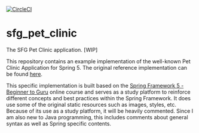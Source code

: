[![CircleCI](https://circleci.com/gh/rourei/spring_pet_clinic.svg?style=svg)](https://app.circleci.com/pipelines/github/rourei/sfg_pet_clinic)

# sfg_pet_clinic

The SFG Pet Clinic application. [WIP]

This repository contains an example implementation of the well-known Pet Clinic Application for Spring 5. The original reference implementation can be found [here](https://github.com/spring-projects/spring-petclinic).

This specific implementation is built based on the [Spring Framework 5 - Beginner to Guru](https://www.udemy.com/testing-spring-boot-beginner-to-guru) online course and serves as a study platform to reinforce different concepts and best practices within the Spring Framework. It does use some of the original static resources such as images, styles, etc.
Because of its use as a study platform, it will be heavily commented. Since I am also new to Java programming, this includes comments about general syntax as well as Spring specific contents.

